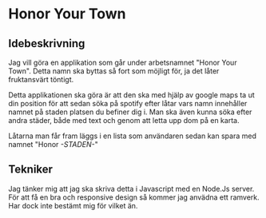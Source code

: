 # Honor Your Town

## Idebeskrivning

Jag vill göra en applikation som går under arbetsnamnet "Honor Your Town". Detta namn ska byttas så fort som möjligt för, ja det låter fruktansvärt töntigt.

Detta applikationen ska göra är att den ska med hjälp av google maps ta ut din position för att sedan söka på spotify efter låtar vars namn innehåller namnet på staden platsen du befiner dig i. Man ska även kunna söka efter andra städer, både med text och genom att letta upp dom på en karta.  

Låtarna man får fram läggs i en lista som användaren sedan kan spara med namnet "Honor _-STADEN-_"

## Tekniker

Jag tänker mig att jag ska skriva detta i Javascript med en Node.Js server. För att få en bra och responsive design så kommer jag anvädna ett ramverk. Har dock inte bestämt mig för vilket än.
